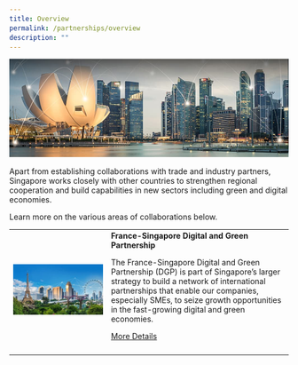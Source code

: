 ```yaml
---
title: Overview
permalink: /partnerships/overview
description: ""
---
```

![Banner](/images/Partnerships/Overview/Partnerships%20_OverviewBanner.jpg)

Apart from establishing collaborations with trade and industry partners, Singapore works closely with other countries to strengthen regional cooperation and build capabilities in new sectors including green and digital economies.

Learn more on the various areas of collaborations below.

<table style="width:100%">
	<tr>
		<td style="width:35%">
			<img src="/images/Partnerships/Overview/Partnerships%20_OverviewDGP.jpg" style="width:200px;height=100px" alt="DGP">
		</td>
		<td style="padding-bottom: 20px">
			<strong>France-Singapore Digital and Green Partnership</strong>
			<p>The France-Singapore Digital and Green Partnership (DGP) is part of Singapore’s larger strategy to build a network of international partnerships that enable our companies, especially SMEs, to seize growth opportunities in the fast-growing digital and green economies.</p>
			<a href="/partnerships/dgp">More Details</a>
			<br>
		</td>
	</tr>
	<tr>
		<td>
		</td>
		<td>
		</td>
	</tr>
</table>